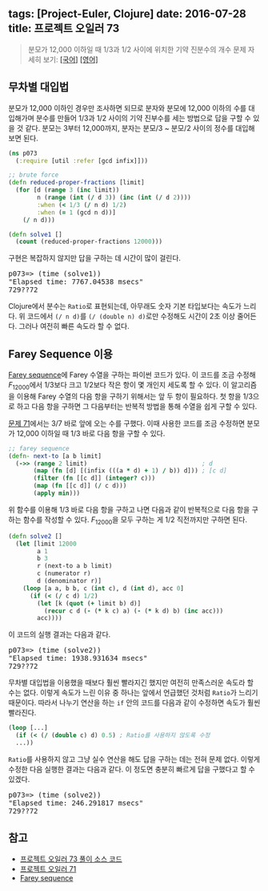 tags: [Project-Euler, Clojure]
date: 2016-07-28
title: 프로젝트 오일러 73
---
> 분모가 12,000 이하일 때 1/3과 1/2 사이에 위치한 기약 진분수의 개수
> 문제 자세히 보기: [[국어]](http://euler.synap.co.kr/prob_detail.php?id=73) [[영어]](https://projecteuler.net/problem=73)

## 무차별 대입법
분모가 12,000 이하인 경우만 조사하면 되므로 분자와 분모에 12,000 이하의 수를 대입해가며 분수를 만들어 1/3과 1/2 사이의 기약 진부수를 세는 방법으로 답을 구할 수 있을 것 같다. 분모는 3부터 12,000까지, 분자는 분모/3 ~ 분모/2 사이의 정수를 대입해보면 된다.
<!--more-->

```clojure
(ns p073
  (:require [util :refer [gcd infix]]))

;; brute force
(defn reduced-proper-fractions [limit]
  (for [d (range 3 (inc limit))
        n (range (int (/ d 3)) (inc (int (/ d 2))))
        :when (< 1/3 (/ n d) 1/2)
        :when (= 1 (gcd n d))]
    (/ n d)))

(defn solve1 []
  (count (reduced-proper-fractions 12000)))
```

구현은 복잡하지 않지만 답을 구하는 데 시간이 많이 걸린다.

<pre class="console">
p073=> (time (solve1))
"Elapsed time: 7767.04538 msecs"
729??72
</pre>

Clojure에서 분수는 `Ratio`로 표현되는데, 아무래도 숫자 기본 타입보다는 속도가 느리다. 위 코드에서 `(/ n d)`를 `(/ (double n) d)`로만 수정해도 시간이 2초 이상 줄어든다. 그러나 여전히 빠른 속도라 할 수 없다.

## Farey Sequence 이용
[Farey sequence](https://en.wikipedia.org/wiki/Farey_sequence#Next_term)에 Farey 수열을 구하는 파이썬 코드가 있다. 이 코드를 조금 수정해 $F_{12000}$에서 1/3보다 크고 1/2보다 작은 항이 몇 개인지 세도록 할 수 있다. 이 알고리즘을 이용해 Farey 수열의 다음 항을 구하기 위해서는 앞 두 항이 필요하다. 첫 항을 1/3으로 하고 다음 항을 구하면 그 다음부터는 반복적 방법을 통해 수열을 쉽게 구할 수 있다.

[문제 71](/2016/project-euler-071/)에서는 3/7 바로 앞에 오는 수를 구했다. 이때 사용한 코드를 조금 수정하면 분모가 12,000 이하일 때 1/3 바로 다음 항을 구할 수 있다.

```clojure
;; farey sequence
(defn- next-to [a b limit]
  (->> (range 2 limit)                                ; d
       (map (fn [d] [(infix (((a * d) + 1) / b)) d])) ; [c d]
       (filter (fn [[c d]] (integer? c)))
       (map (fn [[c d]] (/ c d)))
       (apply min)))
```

위 함수를 이용해 1/3 바로 다음 항을 구하고 나면 다음과 같이 반복적으로 다음 항을 구하는 함수를 작성할 수 있다. $F_{12000}$을 모두 구하는 게 1/2 직전까지만 구하면 된다.

```clojure
(defn solve2 []
  (let [limit 12000
        a 1
        b 3
        r (next-to a b limit)
        c (numerator r)
        d (denominator r)]
    (loop [a a, b b, c (int c), d (int d), acc 0]
      (if (< (/ c d) 1/2)
        (let [k (quot (+ limit b) d)]
          (recur c d (- (* k c) a) (- (* k d) b) (inc acc)))
        acc))))

```

이 코드의 실행 결과는 다음과 같다.

<pre class="console">
p073=> (time (solve2))
"Elapsed time: 1938.931634 msecs"
729??72
</pre>

무차별 대입법을 이용했을 때보다 훨씬 빨라지긴 했지만 여전히 만족스러운 속도라 할 수는 없다. 이렇게 속도가 느린 이유 중 하나는 앞에서 언급했던 것처럼 `Ratio`가 느리기 때문이다. 따라서 나누기 연산을 하는 `if` 안의 코드를 다음과 같이 수정하면 속도가 훨씬 빨라진다.

```clojure
(loop [...]
  (if (< (/ (double c) d) 0.5) ; Ratio를 사용하지 않도록 수정
  ...))
```

`Ratio`를 사용하지 않고 그냥 실수 연산을 해도 답을 구하는 데는 전혀 문제 없다. 이렇게 수정한 다음 실행한 결과는 다음과 같다. 이 정도면 충분히 빠르게 답을 구했다고 할 수 있겠다.

<pre class="console">
p073=> (time (solve2))
"Elapsed time: 246.291817 msecs"
729??72
</pre>


## 참고
* [프로젝트 오일러 73 풀이 소스 코드](https://github.com/ntalbs/euler/blob/master/src/p073.clj)
* [프로젝트 오일러 71](/2016/project-euler-071/)
* [Farey sequence](http://en.wikipedia.org/wiki/Farey_sequence)
